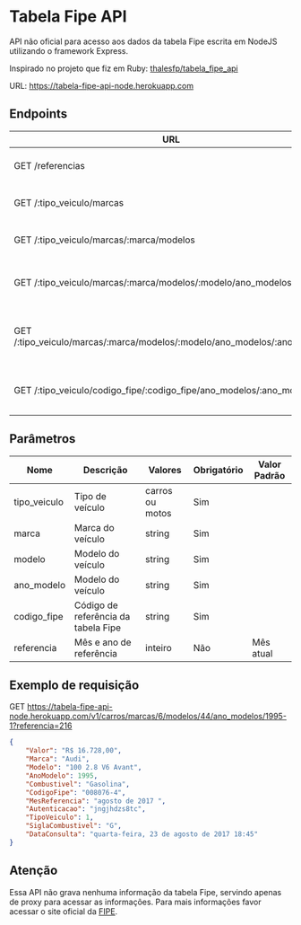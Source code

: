 # Tabela Fipe API

API não oficial para acesso aos dados da tabela Fipe escrita em NodeJS utilizando o framework Express.

Inspirado no projeto que fiz em Ruby: [thalesfp/tabela_fipe_api](https://github.com/thalesfp/tabela_fipe_api)

URL: https://tabela-fipe-api-node.herokuapp.com

## Endpoints

| URL | Função | Parâmetros |
|---|---|---|
| GET /referencias | Retorna os meses de referência |  |
| GET /:tipo_veiculo/marcas | Retorna as marcas dos veículos | tipo_veiculo, referencia |
| GET /:tipo_veiculo/marcas/:marca/modelos | Retorna os modelos da marca | tipo_veiculo, marca, referencia |
| GET /:tipo_veiculo/marcas/:marca/modelos/:modelo/ano_modelos | Retorna os ano modelos de um modelo | tipo_veiculo, marca, modelo, referencia |
| GET /:tipo_veiculo/marcas/:marca/modelos/:modelo/ano_modelos/:ano_modelo | Retorna informações sobre o ano modelo | tipo_veiculo, marca, modelo, ano_modelo, referencia |
| GET /:tipo_veiculo/codigo_fipe/:codigo_fipe/ano_modelos/:ano_modelo | Retorna informações sobre o ano modelo | tipo_veiculo, codigo_fipe, ano_modelo, referencia |

## Parâmetros
| Nome | Descrição | Valores | Obrigatório | Valor Padrão |
|---|---|---|---|---|
| tipo_veiculo | Tipo de veículo | carros ou motos | Sim | |
| marca | Marca do veículo | string | Sim | |
| modelo | Modelo do veículo | string | Sim | |
| ano_modelo | Modelo do veículo | string | Sim | |
| codigo_fipe | Código de referência da tabela Fipe | string | Sim | |
| referencia | Mês e ano de referência | inteiro | Não | Mês atual |

## Exemplo de requisição

GET https://tabela-fipe-api-node.herokuapp.com/v1/carros/marcas/6/modelos/44/ano_modelos/1995-1?referencia=216

```json
{
    "Valor": "R$ 16.728,00",
    "Marca": "Audi",
    "Modelo": "100 2.8 V6 Avant",
    "AnoModelo": 1995,
    "Combustivel": "Gasolina",
    "CodigoFipe": "008076-4",
    "MesReferencia": "agosto de 2017 ",
    "Autenticacao": "jngjhdzs8tc",
    "TipoVeiculo": 1,
    "SiglaCombustivel": "G",
    "DataConsulta": "quarta-feira, 23 de agosto de 2017 18:45"
}
```

## Atenção

Essa API não grava nenhuma informação da tabela Fipe, servindo apenas de proxy para acessar as informações. Para mais informações favor acessar o site oficial da [FIPE](http://veiculos.fipe.org.br/).
